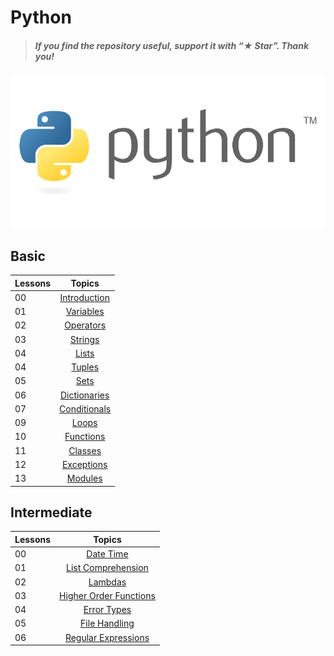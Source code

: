 # Python

> ##### If you find the repository useful, support it with “★ Star”. Thank you!

![](./00_Images/header.jpg)

## Basic

| Lessons |                    Topics                     |
| ------- | :-------------------------------------------: |
| 00      | [Introduction](./01_Basic/00_introduction.md) |
| 01      |    [Variables](./01_Basic/01_variables.md)    |
| 02      |    [Operators](./01_Basic/02_operators.md)    |
| 03      |                 [Strings](.)                  |
| 04      |                  [Lists](.)                   |
| 04      |                  [Tuples](.)                  |
| 05      |                   [Sets](.)                   |
| 06      |               [Dictionaries](.)               |
| 07      |               [Conditionals](.)               |
| 09      |                  [Loops](.)                   |
| 10      |                [Functions](.)                 |
| 11      |                 [Classes](.)                  |
| 12      |                [Exceptions](.)                |
| 13      |                 [Modules](.)                  |

## Intermediate

| Lessons |                               Topics                               |
| ------- | :----------------------------------------------------------------: |
| 00      |           [Date Time](./02_Intermediate/00_date_time.md)           |
| 01      |                      [List Comprehension](./)                      |
| 02      |                            [Lambdas](.)                            |
| 03      |                    [Higher Order Functions](.)                     |
| 04      |                          [Error Types](.)                          |
| 05      |                         [File Handling](.)                         |
| 06      | [Regular Expressions](./02_Intermediate/06_regular_expressions.md) |
